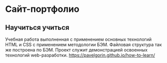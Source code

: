 # Сайт-портфолио
## Научиться учиться
Учебная работа выполненная с применением основных технологий HTML и CSS с применением методологии 
БЭМ. Файловая структура так же построена по БЭМ. 
Проект служит демонстрацией освоенных технологий web-разработки.
https://pavelgorin.github.io/how-to-learn/ 
